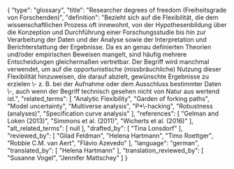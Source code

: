 {
    "type": "glossary",
    "title": "Researcher degrees of freedom (Freiheitsgrade von Forschenden)",
    "definition": "Bezieht sich auf die Flexibilität, die dem wissenschaftlichen Prozess oft innewohnt, von der Hypothesenbildung über die Konzeption und Durchführung einer Forschungsstudie bis hin zur Verarbeitung der Daten und der Analyse sowie der Interpretation und Berichterstattung der Ergebnisse. Da es an genau definierten Theorien und/oder empirischen Beweisen mangelt, sind häufig mehrere Entscheidungen gleichermaßen vertretbar. Der Begriff wird manchmal verwendet, um auf die opportunistische (missbräuchliche) Nutzung dieser Flexibilität hinzuweisen, die darauf abzielt, gewünschte Ergebnisse zu erzielen \\- z. B. bei der Aufnahme oder dem Ausschluss bestimmter Daten \\-, auch wenn der Begriff technisch gesehen nicht von Natur aus wertend ist.",
    "related_terms": [
        "Analytic Flexibility",
        "Garden of forking paths",
        "Model uncertainty",
        "Multiverse analysis",
        "P*\\-hacking",
        "Robustness (analyses)",
        "Specification curve analysis"
    ],
    "references": [
        "Gelman and Loken (2013)",
        "Simmons et al. (2011)",
        "Wicherts et al. (2016)"
    ],
    "alt_related_terms": [
        null
    ],
    "drafted_by": [
        "Tina Lonsdorf"
    ],
    "reviewed_by": [
        "Gilad Feldman",
        "Helena Hartmann",
        "Timo Roettger",
        "Robbie C.M. van Aert",
        "Flávio Azevedo"
    ],
    "language": "german",
    "translated_by": [
        "Helena Hartmann"
    ],
    "translation_reviewed_by": [
        "Susanne Vogel",
        "Jennifer Mattschey"
    ]
}